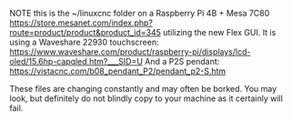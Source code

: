 NOTE this is the ~/linuxcnc folder on a Raspberry Pi 4B + Mesa 7C80
https://store.mesanet.com/index.php?route=product/product&product_id=345
utilizing the new Flex GUI.  It is using a Waveshare 22930 touchscreen:
https://www.waveshare.com/product/raspberry-pi/displays/lcd-oled/15.6hp-capqled.htm?___SID=U
And a P2S pendant: https://vistacnc.com/b08_pendant_P2/pendant_p2-S.htm

These files are changing constantly and may often be borked.  You may 
look, but definitely do not blindly copy to your machine as it certainly 
will fail.
